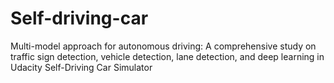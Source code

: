 # Self-driving-car

Multi-model approach for autonomous driving: A comprehensive study on traffic sign detection, vehicle detection, lane
detection, and deep learning in Udacity Self-Driving Car Simulator
